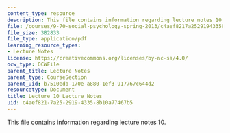 ```yaml
---
content_type: resource
description: This file contains information regarding lecture notes 10.
file: /courses/9-70-social-psychology-spring-2013/c4aef8217a25291943358b10a77467b5_MIT9_70S13_Lect10.pdf
file_size: 382833
file_type: application/pdf
learning_resource_types:
- Lecture Notes
license: https://creativecommons.org/licenses/by-nc-sa/4.0/
ocw_type: OCWFile
parent_title: Lecture Notes
parent_type: CourseSection
parent_uid: b7510edb-170e-a880-1ef3-917767c644d2
resourcetype: Document
title: Lecture 10 Lecture Notes
uid: c4aef821-7a25-2919-4335-8b10a77467b5
---
```

This file contains information regarding lecture notes 10.